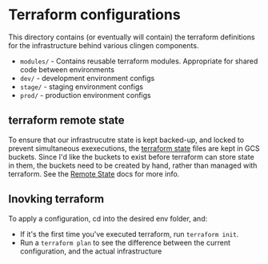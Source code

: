# Terraform configurations

This directory contains (or eventually will contain) the terraform definitions for the infrastructure behind various clingen components.

- `modules/` - Contains reusable terraform modules. Appropriate for shared code between environments
- `dev/` - development environment configs
- `stage/` - staging environment configs
- `prod/` - production environment configs

## terraform remote state

To ensure that our infrastrucutre state is kept backed-up, and locked to prevent simultaneous exexecutions, the [terraform state](https://www.terraform.io/docs/language/state/index.html) files are kept in GCS buckets. Since I'd like the buckets to exist before terraform can store state in them, the buckets need to be created by hand, rather than managed with terraform. See the [Remote State](https://www.terraform.io/docs/language/settings/backends/gcs.html) docs for more info.

## Inovking terraform

To apply a configuration, cd into the desired env folder, and:

- If it's the first time you've executed terraform, run `terraform init`.
- Run a `terraform plan` to see the difference between the current configuration, and the actual infrastructure
